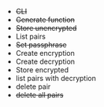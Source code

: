 - ~~CLI~~
- ~~Generate function~~
- ~~Store unencrypted~~
- List pairs
- ~~Set passphrase~~
- Create encryption
- Create decryption
- Store encrypted
- list pairs with decryption
- delete pair
- ~~delete all pairs~~
